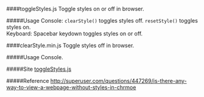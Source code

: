 ####toggleStyles.js
Toggle styles on or off in browser.

#####Usage
Console:
`clearStyle()` toggles styles off.
`resetStyle()` toggles styles on.     
Keyboard:
Spacebar keydown toggles styles on or off.

####clearStyle.min.js
Toggle styles off in browser.

#####Usage
Console.

#####Site
[toggleStyles.js](http://guest271314.com/toggleStyles/index.html)

#####Reference
http://superuser.com/questions/447269/is-there-any-way-to-view-a-webpage-without-styles-in-chrmoe
